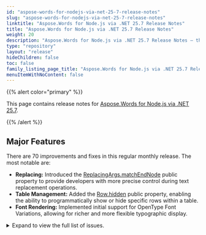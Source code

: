```yaml
---
id: "aspose-words-for-nodejs-via-net-25-7-release-notes"
slug: "aspose-words-for-nodejs-via-net-25-7-release-notes"
linktitle: "Aspose.Words for Node.js via .NET 25.7 Release Notes"
title: "Aspose.Words for Node.js via .NET 25.7 Release Notes"
weight: 20
description: "Aspose.Words for Node.js via .NET 25.7 Release Notes – the latest updates and fixes."
type: "repository"
layout: "release"
hideChildren: false
toc: false
family_listing_page_title: "Aspose.Words for Node.js via .NET 25.7 Release Notes"
menuItemWithNoContent: false
---
```


{{% alert color="primary" %}}

This page contains release notes for [Aspose.Words for Node.js via .NET 25.7](https://www.npmjs.com/package/@aspose/words).

{{% /alert %}}


## Major Features


There are 70 improvements and fixes in this regular monthly release. The most notable are:

- **Replacing:** Introduced the [ReplacingArgs.matchEndNode](https://reference.aspose.com/words/nodejs-net/aspose.words.replacing/replacingargs/matchendnode/) public property to provide developers with more precise control during text replacement operations.
- **Table Management:** Added the [Row.hidden](https://reference.aspose.com/words/nodejs-net/aspose.words.tables/row/hidden/) public property, enabling the ability to programmatically show or hide specific rows within a table.
- **Font Rendering:** Implemented initial support for OpenType Font Variations, allowing for richer and more flexible typographic display.
 
<details>
<summary>Expand to view the full list of issues.</summary>

|Summary|Category|
| :- | :- |
|Add public API to mark row as hidden|New Feature
|Support XLSX header/footers in XLSX export|New Feature
|Allow to use self-hosted LLM implementation in Aspose.Words|New Feature
|Consider providing a property in ReplacingArgs that will return the node that contains the end of the match|New Feature
|Content are rendered outside the page at right side in PDF|Enhancement
|Table left indent is incorrect after rendering|Enhancement
|MS Word doesn't write 'w:space' attribute for last 'w:col' element|Bug
|System.NullReferenceException when comparing documents|Bug
|StackOverflowException during DOCX to PDF conversion when PreserveFormFields is enabled|Bug
|StackOverflowException is thrown upon rendering document to PDF with PdfSaveOptions.PreserveFormFields enabled|Bug
|Stack overflow when converting DOCX to PDF|Bug
|List item formatting is changed after open/save ODT|Bug
|Setting TableStyle.Bidi makes the table LTR|Bug
|Unexpected Bookmark Creation When Mapping Identical Content Controls to the Same Custom XML Part|Bug
|Fix warnings during conversion|Bug
|Aspose.Words hangs during rendering to PDF|Bug
|Infinite loop upon conversion to PDF|Bug
|Rendering process hangs upon converting document|Bug
|Aspose.Words hangs upon rendering document with hyphenation|Bug
|Aspose.Words hangs upon rendering document when hyphenation dictionary is specified|Bug
|UpdatePageLayout hangs upon conversion|Bug
|Hangs upon rendering document|Bug
|Aspose.Words hangs upon rendering document|Bug
|Rendering hangs upon conversion|Bug
|Changing the "SelectedValue" on ListItems collection does not create a revision|Bug
|Incorrect date header rendering in PDF output|Bug
|Chart is rendered as not filled with data|Bug
|Text wrapped incorrectly due to inaccurate shrinking of Courier New spaces|Bug
|"Asian typography/Allow Latin text to wrap in the middle of a word" option is ignored upon rendering|Bug
|MS Excel raises an error when opening output XLSX|Bug
|Incorrect content area width for non-rectangular DML shapes|Bug
|Text misalignment upon SVG rendering|Bug
|Investigation: InsertHtml to SDT: Content not inserted|Bug
|Track changes are lost in dropdown content controls mapped to Custom XML when saving DOCX|Bug
|Building document layout of document with batch of inline images is slow|Bug
|List levels formatting in the document produced by MS Word differs from what AW generates|Bug
|Formatting of list levels in the document produced by MS Word differs|Bug
|Import of MsoHtml columns differs from MS Word's result|Bug
|Mismatch in Column Import from MsoHtml vs. MS Word|Bug
|Inconsistent Column Rendering: MsoHtml Import vs. Word|Bug
|MsoHtml Column Import Produces Different Results than Word|Bug
|Discrepancy in Column Layout Between MsoHtml and MS Word Import|Bug
|Line break between text and shape is lost after extracting page|Bug
|DOCX to EPUB: Image not rendered correctly|Bug
|DOCX to MD: Links not working in output|Bug
|Code example for WarningInfoCollection is incorrect|Bug
|Import of MsoHtml lists differs from MS Word's result|Bug
|Discrepancy in Column Layout Between MsoHtml and MS Word Import|Bug
|MsoHtml Column Import Produces Different Results than Word|Bug
|Inconsistent Column Rendering: MsoHtml Import vs. Word|Bug
|Mismatch in Column Import from MsoHtml vs. MS Word|Bug
|Add support for loading of lists from headers/footers|Bug
|Shaped text isn't rendered correctly if text has borders |Bug
|Table row on a different page on conversion to PDF|Bug
|Part of content is moved to next page|Bug
|Size of single line legend|Bug
|Exception when saving a document in another thread after ExtractPages|Bug
|Layout of legend entries|Bug
|Y-axis labels are shifter and partially cut off|Bug
|Table layout is broken after removing SDTs|Bug
|Aspose.Words converting vs and MS Word converting|Bug
|Image is inserted upside-down when setting fill image|Bug
|Duplicated table content upon DOCX to PDF conversion|Bug
|Paragraph alignment is changed after appending document|Bug
|LST to DOC: Incorrect indentation and Blank pages added|Bug
|Words count in the document with custom list labels is incorrect|Bug

</details>

